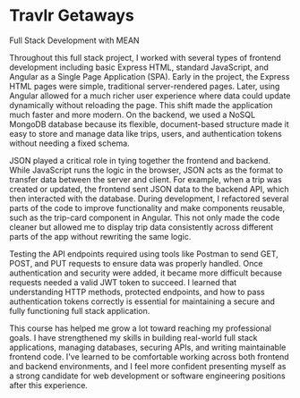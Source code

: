 # Travlr Getaways
Full Stack Development with MEAN

Throughout this full stack project, I worked with several types of frontend development including basic Express HTML, standard JavaScript, and Angular as a Single Page Application (SPA). Early in the project, the Express HTML pages were simple, traditional server-rendered pages. Later, using Angular allowed for a much richer user experience where data could update dynamically without reloading the page. This shift made the application much faster and more modern. On the backend, we used a NoSQL MongoDB database because its flexible, document-based structure made it easy to store and manage data like trips, users, and authentication tokens without needing a fixed schema.

JSON played a critical role in tying together the frontend and backend. While JavaScript runs the logic in the browser, JSON acts as the format to transfer data between the server and client. For example, when a trip was created or updated, the frontend sent JSON data to the backend API, which then interacted with the database. During development, I refactored several parts of the code to improve functionality and make components reusable, such as the trip-card component in Angular. This not only made the code cleaner but allowed me to display trip data consistently across different parts of the app without rewriting the same logic.

Testing the API endpoints required using tools like Postman to send GET, POST, and PUT requests to ensure data was properly handled. Once authentication and security were added, it became more difficult because requests needed a valid JWT token to succeed. I learned that understanding HTTP methods, protected endpoints, and how to pass authentication tokens correctly is essential for maintaining a secure and fully functioning full stack application.

This course has helped me grow a lot toward reaching my professional goals. I have strengthened my skills in building real-world full stack applications, managing databases, securing APIs, and writing maintainable frontend code. I've learned to be comfortable working across both frontend and backend environments, and I feel more confident presenting myself as a strong candidate for web development or software engineering positions after this experience.
